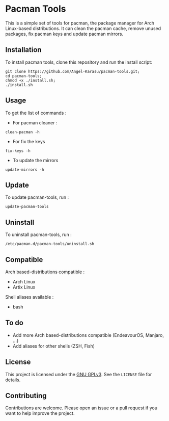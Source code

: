 # Pacman Tools

This is a simple set of tools for pacman, the package manager for Arch Linux-based distributions. It can clean the pacman cache, remove unused packages, fix pacman keys and update pacman mirrors.

## Installation

To install pacman tools, clone this repository and run the install script:

```shell
git clone https://github.com/Angel-Karasu/pacman-tools.git;
cd pacman-tools;
chmod +x ./install.sh;
./install.sh
```

## Usage
To get the list of commands :
- For pacman cleaner :
```shell
clean-pacman -h
```
- For fix the keys
```shell
fix-keys -h
```
- To update the mirrors
```shell
update-mirrors -h
```

## Update

To update pacman-tools, run :
```shell
update-pacman-tools
```

## Uninstall

To uninstall pacman-tools, run :
```shell
/etc/pacman.d/pacman-tools/uninstall.sh
```

## Compatible

Arch based-distributions compatible : 
- Arch Linux
- Artix Linux

Shell aliases available :
- bash

## To do

- Add more Arch based-distributions compatible (EndeavourOS, Manjaro, ...)
- Add aliases for other shells (ZSH, Fish)

## License

This project is licensed under the [GNU GPLv3](https://choosealicense.com/licenses/gpl-3.0/). See the `LICENSE` file for details.

## Contributing

Contributions are welcome. Please open an issue or a pull request if you want to help improve the project.
